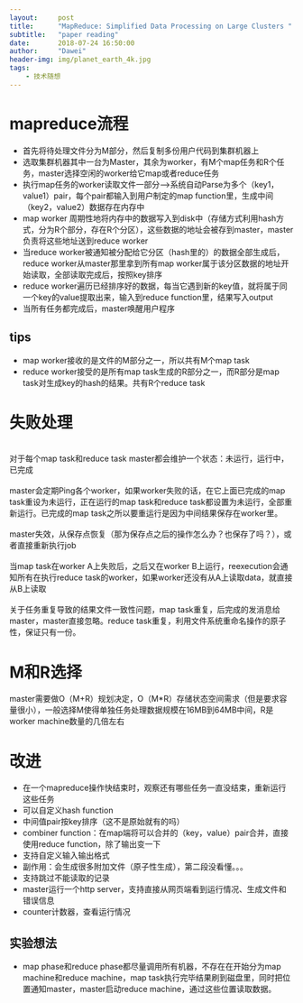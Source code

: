 ```yaml
---
layout:     post
title:      "MapReduce: Simplified Data Processing on Large Clusters "
subtitle:   "paper reading"
date:       2018-07-24 16:50:00
author:     "Dawei"
header-img: img/planet_earth_4k.jpg
tags:
    - 技术随想
---
```


# mapreduce流程
- 首先将待处理文件分为M部分，然后复制多份用户代码到集群机器上
- 选取集群机器其中一台为Master，其余为worker，有M个map任务和R个任务，master选择空闲的worker给它map或者reduce任务
- 执行map任务的worker读取文件一部分-->系统自动Parse为多个（key1，value1）pair，每个pair都输入到用户制定的map function里，生成中间（key2，value2）数据存在内存中
- map worker 周期性地将内存中的数据写入到disk中（存储方式利用hash方式，分为R个部分，存在R个分区），这些数据的地址会被存到master，master负责将这些地址送到reduce worker
- 当reduce worker被通知被分配给它分区（hash里的）的数据全部生成后，reduce worker从master那里拿到所有map worker属于该分区数据的地址开始读取，全部读取完成后，按照key排序
- reduce worker遍历已经排序好的数据，每当它遇到新的key值，就将属于同一个key的value提取出来，输入到reduce function里，结果写入output
- 当所有任务都完成后，master唤醒用户程序

## tips
- map worker接收的是文件的M部分之一，所以共有M个map task
- reduce worker接受的是所有map task生成的R部分之一，而R部分是map task对生成key的hash的结果。共有R个reduce task

# 失败处理
<br>对于每个map task和reduce task master都会维护一个状态：未运行，运行中，已完成<br/>
<br>master会定期Ping各个worker，如果worker失败的话，在它上面已完成的map task重设为未运行，正在运行的map task和reduce task都设置为未运行，全部重新运行。已完成的map task之所以要重运行是因为中间结果保存在worker里。<br/>
<br>master失效，从保存点恢复（那为保存点之后的操作怎么办？也保存了吗？），或者直接重新执行job<br/>
<br>当map task在worker A上失败后，之后又在worker B上运行，reexecution会通知所有在执行reduce task的worker，如果worker还没有从A上读取data，就直接从B上读取<br/>
<br>关于任务重复导致的结果文件一致性问题，map task重复，后完成的发消息给master，master直接忽略。reduce task重复，利用文件系统重命名操作的原子性，保证只有一份。<br/>
# M和R选择
master需要做O（M+R）规划决定，O（M*R）存储状态空间需求（但是要求容量很小），一般选择M使得单独任务处理数据规模在16MB到64MB中间，R是worker machine数量的几倍左右

# 改进
- 在一个mapreduce操作快结束时，观察还有哪些任务一直没结束，重新运行这些任务
- 可以自定义hash function
- 中间值pair按key排序（这不是原始就有的吗）
- combiner function：在map端将可以合并的（key，value）pair合并，直接使用reduce function，除了输出变一下
- 支持自定义输入输出格式
- 副作用：会生成很多附加文件（原子性生成），第二段没看懂。。。
- 支持跳过不能读取的记录 
- master运行一个http server，支持直接从网页端看到运行情况、生成文件和错误信息
- counter计数器，查看运行情况

## 实验想法
- map  phase和reduce phase都尽量调用所有机器，不存在在开始分为map machine和reduce machine，map task执行完毕结果刷到磁盘里，同时把位置通知master，master启动reduce machine，通过这些位置读取数据。